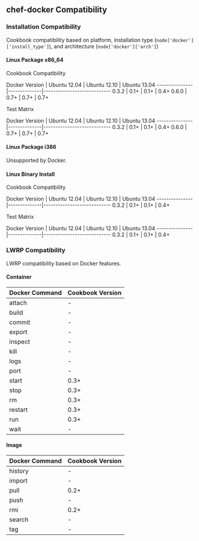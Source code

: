 ## chef-docker Compatibility ##

### Installation Compatibility ###

Cookbook compatibility based on platform, installation type (`node['docker']['install_type']`), and architecture (`node['docker']['arch']`)

#### Linux Package x86_64 ####

Cookbook Compatibility

Docker Version | Ubuntu 12.04 | Ubuntu 12.10 | Ubuntu 13.04
---------------|--------------|----------------------------
0.3.2          | 0.1+         | 0.1+         | 0.4+
0.6.0          | 0.7+         | 0.7+         | 0.7+

Test Matrix

Docker Version | Ubuntu 12.04 | Ubuntu 12.10 | Ubuntu 13.04
---------------|--------------|----------------------------
0.3.2          | 0.1+         | 0.1+         | 0.4+
0.6.0          | 0.7+         | 0.7+         | 0.7+

#### Linux Package i386 ####

Unsupported by Docker.

#### Linux Binary Install ####

Cookbook Compatibility

Docker Version | Ubuntu 12.04 | Ubuntu 12.10 | Ubuntu 13.04
---------------|--------------|----------------------------
0.3.2          | 0.1+         | 0.1+         | 0.4+

Test Matrix

Docker Version | Ubuntu 12.04 | Ubuntu 12.10 | Ubuntu 13.04
---------------|--------------|----------------------------
0.3.2          | 0.1+         | 0.1+         | 0.4+

### LWRP Compatibility ###

LWRP compatibility based on Docker features.

#### Container ####

Docker Command | Cookbook Version
---------------|-----------------
attach         | -
build          | -
commit         | -
export         | -
inspect        | -
kill           | -
logs           | -
port           | -
start          | 0.3+
stop           | 0.3+
rm             | 0.3+
restart        | 0.3+
run            | 0.3+
wait           | -

#### Image ####

Docker Command | Cookbook Version
---------------|-----------------
history        | -
import         | -
pull           | 0.2+
push           | -
rmi            | 0.2+
search         | -
tag            | -
